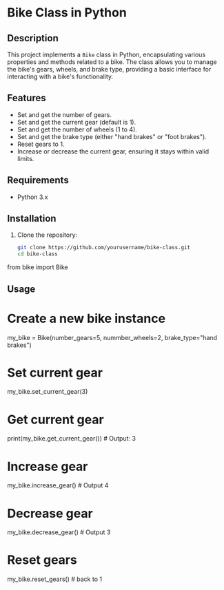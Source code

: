 # Bike Class in Python

## Description

This project implements a `Bike` class in Python, encapsulating various properties and methods related to a bike. The class allows you to manage the bike's gears, wheels, and brake type, providing a basic interface for interacting with a bike's functionality.

## Features

- Set and get the number of gears.
- Set and get the current gear (default is 1).
- Set and get the number of wheels (1 to 4).
- Set and get the brake type (either "hand brakes" or "foot brakes").
- Reset gears to 1.
- Increase or decrease the current gear, ensuring it stays within valid limits.

## Requirements

- Python 3.x

## Installation

1. Clone the repository:
   ```bash
   git clone https://github.com/yourusername/bike-class.git
   cd bike-class
from bike import Bike

## Usage
# Create a new bike instance
my_bike = Bike(number_gears=5, nummber_wheels=2, brake_type="hand brakes")

# Set current gear
my_bike.set_current_gear(3)

# Get current gear
print(my_bike.get_current_gear())  # Output: 3

# Increase gear
my_bike.increase_gear() # Output 4

# Decrease gear
my_bike.decrease_gear() # Output 3

# Reset gears
my_bike.reset_gears() # back to 1
